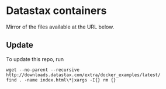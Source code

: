 # Datastax containers
Mirror of the files available at the URL below.

## Update
To update this repo, run
```
wget --no-parent --recursive http://downloads.datastax.com/extra/docker_examples/latest/
find . -name index.html\*|xargs -I{} rm {}
```
